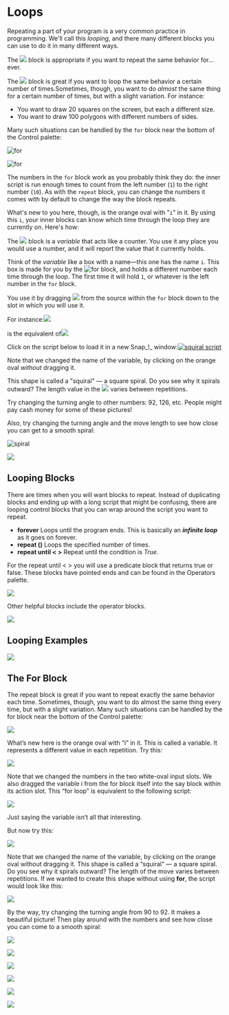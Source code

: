 # Loops

Repeating a part of your program is a very common practice in programming. We'll call this _looping_, and there many different blocks you can use to do it in many different ways.

The ![](https://beautyjoy.github.io/bjc-r/img/blocks/forever.png) block is appropriate if you want to repeat the same behavior for... ever.  
  
The ![](https://beautyjoy.github.io/bjc-r/img/blocks/repeat.png) block is great if you want to loop the same behavior a certain number of times.Sometimes, though, you want to do _almost_ the same thing for a certain number of times, but with a slight variation. For instance:

* You want to draw 20 squares on the screen, but each a different size.
* You want to draw 100 polygons with different numbers of sides.

Many such situations can be handled by the `for` block near the bottom of the Control palette:

![for](https://beautyjoy.github.io/bjc-r/img/prog/for.png)

![for](https://beautyjoy.github.io/bjc-r/img/blocks/for.png)

The numbers in the `for` block work as you probably think they do: the inner script is run enough times to count from the left number \(`1`\) to the right number \(`10`\). As with the `repeat` block, you can change the numbers it comes with by default to change the way the block repeats.

What's new to you here, though, is the orange oval with "`i`" in it. By using this `i`, your inner blocks can know which time through the loop they are currently on. Here's how:

The ![](https://beautyjoy.github.io/bjc-r/img/blocks/variable-i.png) block is a _variable_ that acts like a counter. You use it any place you would use a number, and it will report the value that it currently holds.

Think of the _variable_ like a box with a name—this one has the name `i`. This box is made for you by the ![for](https://beautyjoy.github.io/bjc-r/img/prog/for.png) block, and holds a different number each time through the loop. The first time it will hold `1`, or whatever is the left number in the `for` block.

You use it by dragging ![](https://beautyjoy.github.io/bjc-r/img/blocks/variable-i.png) from the source within the `for` block down to the slot in which you will use it.

For instance:![](https://beautyjoy.github.io/bjc-r/img/looping/for-loop-drag-i.gif)

is the equivalent of![](https://beautyjoy.github.io/bjc-r/img/looping/for-loop-equivalent.png)

Click on the script below to load it in a new Snap_!_ window:[![squiral script](https://beautyjoy.github.io/bjc-r/img/looping/squirral-script.png)](http://snap.berkeley.edu/snapsource/snap.html#open:https://beautyjoy.github.io/bjc-r/prog/loop/draw-squirral.xml)

Note that we changed the name of the variable, by clicking on the orange oval _without_ dragging it.

This shape is called a "squiral" — a square spiral. Do you see why it spirals outward? The length value in the ![](https://beautyjoy.github.io/bjc-r/img/blocks/move.png) varies between repetitions.

Try changing the turning angle to other numbers: 92, 126, etc. People might pay cash money for some of these pictures!  
  
Also, try changing the turning angle and the move length to see how close you can get to a smooth spiral:  
  
![spiral](https://beautyjoy.github.io/bjc-r/img/prog/spiral.png)

![](../.gitbook/assets/image%20%2897%29.png)

## Looping Blocks

There are times when you will want blocks to repeat. Instead of duplicating blocks and ending up with a long script that might be confusing, there are looping control blocks that you can wrap around the script you want to repeat.

* **forever** Loops until the program ends. This is basically an _**infinite loop**_ as it goes on forever.
* **repeat \(\)** Loops the specified number of times.
* **repeat until &lt; &gt;** Repeat until the condition is _True_.

For the repeat until &lt; &gt; you will use a predicate block that returns true or false. These blocks have pointed ends and can be found in the Operators palette.

![](../.gitbook/assets/29%20%282%29.png)

Other helpful blocks include the operator blocks.

![](../.gitbook/assets/30%20%282%29.png)

## Looping Examples

![](../.gitbook/assets/31%20%282%29.png)

## The For Block

The repeat block is great if you want to repeat exactly the same behavior each time. Sometimes, though, you want to do almost the same thing every time, but with a slight variation. Many such situations can be handled by the for block near the bottom of the Control palette:

![](../.gitbook/assets/32%20%282%29.png)

What’s new here is the orange oval with “i” in it. This is called a variable. It represents a different value in each repetition. Try this:

![](../.gitbook/assets/33%20%282%29.png)

Note that we changed the numbers in the two white-oval input slots. We also dragged the variable i from the for block itself into the say block within its action slot. This “for loop” is equivalent to the following script:

![](../.gitbook/assets/34%20%281%29.png)

Just saying the variable isn’t all that interesting.

But now try this:

![](../.gitbook/assets/35.png)

Note that we changed the name of the variable, by clicking on the orange oval without dragging it. This shape is called a “squiral” — a square spiral. Do you see why it spirals outward? The length of the move varies between repetitions. If we wanted to create this shape without using **for**, the script would look like this:

![](../.gitbook/assets/36%20%281%29.png)

By the way, try changing the turning angle from 90 to 92. It makes a beautiful picture! Then play around with the numbers and see how close you can come to a smooth spiral:

![](../.gitbook/assets/37.png)



![](../.gitbook/assets/image%20%2879%29.png)

![](../.gitbook/assets/image%20%2880%29.png)

![](../.gitbook/assets/image%20%285%29.png)

![](../.gitbook/assets/image%20%2821%29.png)

![](../.gitbook/assets/image%20%28119%29.png)



